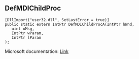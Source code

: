 ## DefMDIChildProc

```
[DllImport("user32.dll", SetLastError = true)]
public static extern IntPtr DefMDIChildProcA(IntPtr hWnd,
   uint uMsg,
   IntPtr wParam,
   IntPtr lParam
);
```

Microsoft documentation: [Link](https://docs.microsoft.com/en-us/windows/win32/api/winuser/nf-winuser-defmdichildproca)
